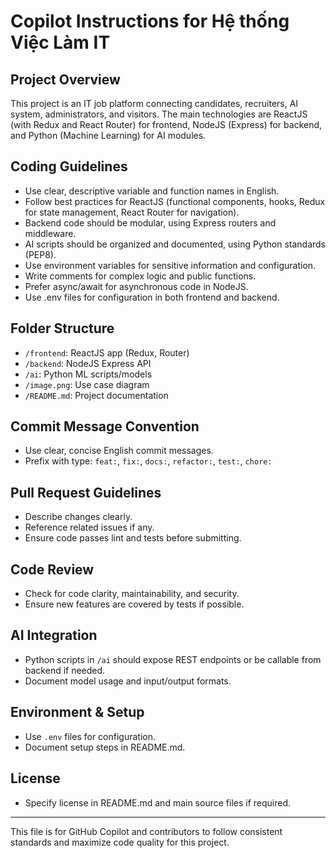 # Copilot Instructions for Hệ thống Việc Làm IT

## Project Overview
This project is an IT job platform connecting candidates, recruiters, AI system, administrators, and visitors. The main technologies are ReactJS (with Redux and React Router) for frontend, NodeJS (Express) for backend, and Python (Machine Learning) for AI modules.

## Coding Guidelines
- Use clear, descriptive variable and function names in English.
- Follow best practices for ReactJS (functional components, hooks, Redux for state management, React Router for navigation).
- Backend code should be modular, using Express routers and middleware.
- AI scripts should be organized and documented, using Python standards (PEP8).
- Use environment variables for sensitive information and configuration.
- Write comments for complex logic and public functions.
- Prefer async/await for asynchronous code in NodeJS.
- Use .env files for configuration in both frontend and backend.

## Folder Structure
- `/frontend`: ReactJS app (Redux, Router)
- `/backend`: NodeJS Express API
- `/ai`: Python ML scripts/models
- `/image.png`: Use case diagram
- `/README.md`: Project documentation

## Commit Message Convention
- Use clear, concise English commit messages.
- Prefix with type: `feat:`, `fix:`, `docs:`, `refactor:`, `test:`, `chore:`

## Pull Request Guidelines
- Describe changes clearly.
- Reference related issues if any.
- Ensure code passes lint and tests before submitting.

## Code Review
- Check for code clarity, maintainability, and security.
- Ensure new features are covered by tests if possible.

## AI Integration
- Python scripts in `/ai` should expose REST endpoints or be callable from backend if needed.
- Document model usage and input/output formats.

## Environment & Setup
- Use `.env` files for configuration.
- Document setup steps in README.md.

## License
- Specify license in README.md and main source files if required.

---
This file is for GitHub Copilot and contributors to follow consistent standards and maximize code quality for this project.
